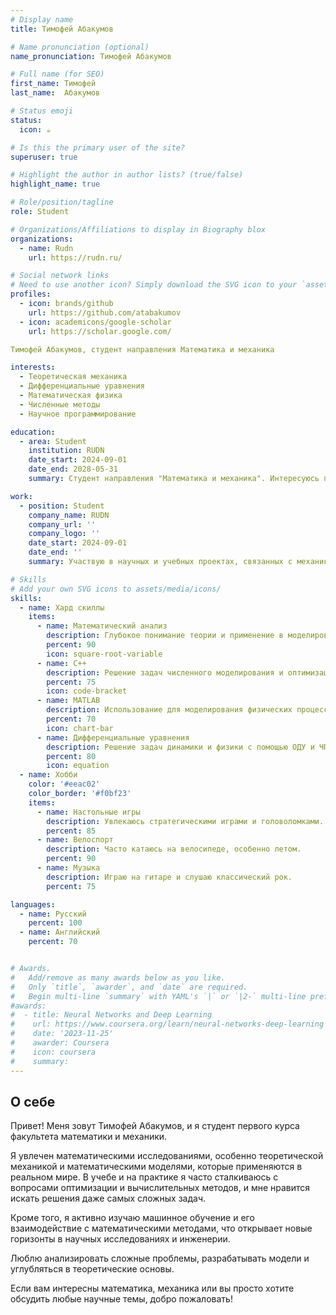 ```yaml
---
# Display name
title: Тимофей Абакумов

# Name pronunciation (optional)
name_pronunciation: Тимофей Абакумов

# Full name (for SEO)
first_name: Тимофей
last_name:  Абакумов

# Status emoji
status:
  icon: ☕️

# Is this the primary user of the site?
superuser: true

# Highlight the author in author lists? (true/false)
highlight_name: true

# Role/position/tagline
role: Student

# Organizations/Affiliations to display in Biography blox
organizations:
  - name: Rudn
    url: https://rudn.ru/

# Social network links
# Need to use another icon? Simply download the SVG icon to your `assets/media/icons/` folder.
profiles:
  - icon: brands/github
    url: https://github.com/atabakumov
  - icon: academicons/google-scholar
    url: https://scholar.google.com/

Тимофей Абакумов, студент направления Математика и механика  

interests:  
  - Теоретическая механика  
  - Дифференциальные уравнения  
  - Математическая физика  
  - Численные методы  
  - Научное программирование  

education:  
  - area: Student  
    institution: RUDN  
    date_start: 2024-09-01  
    date_end: 2028-05-31  
    summary: Студент направления "Математика и механика". Интересуюсь прикладными задачами механики, решением уравнений математической физики и реализацией вычислительных алгоритмов.  

work:  
  - position: Student  
    company_name: RUDN  
    company_url: ''  
    company_logo: ''  
    date_start: 2024-09-01  
    date_end: ''  
    summary: Участвую в научных и учебных проектах, связанных с механикой сплошных сред, моделированием и численными расчетами в инженерных задачах.  

# Skills  
# Add your own SVG icons to assets/media/icons/  
skills:  
  - name: Хард скиллы  
    items:  
      - name: Математический анализ  
        description: Глубокое понимание теории и применение в моделировании.  
        percent: 90  
        icon: square-root-variable  
      - name: C++  
        description: Решение задач численного моделирования и оптимизации.  
        percent: 75  
        icon: code-bracket  
      - name: MATLAB  
        description: Использование для моделирования физических процессов.  
        percent: 70  
        icon: chart-bar  
      - name: Дифференциальные уравнения  
        description: Решение задач динамики и физики с помощью ОДУ и ЧПУ.  
        percent: 80  
        icon: equation  
  - name: Хобби  
    color: '#eeac02'  
    color_border: '#f0bf23'  
    items:  
      - name: Настольные игры  
        description: Увлекаюсь стратегическими играми и головоломками.  
        percent: 85  
      - name: Велоспорт  
        description: Часто катаюсь на велосипеде, особенно летом.  
        percent: 90  
      - name: Музыка  
        description: Играю на гитаре и слушаю классический рок.  
        percent: 75  

languages:  
  - name: Русский  
    percent: 100  
  - name: Английский  
    percent: 70  


# Awards.
#   Add/remove as many awards below as you like.
#   Only `title`, `awarder`, and `date` are required.
#   Begin multi-line `summary` with YAML's `|` or `|2-` multi-line prefix and indent 2 spaces below.
#awards:
#  - title: Neural Networks and Deep Learning
#    url: https://www.coursera.org/learn/neural-networks-deep-learning
#    date: '2023-11-25'
#    awarder: Coursera
#    icon: coursera
#    summary: 
---
```


## О себе  

Привет! Меня зовут Тимофей Абакумов, и я студент первого курса факультета математики и механики.  

Я увлечен математическими исследованиями, особенно теоретической механикой и математическими моделями, которые применяются в реальном мире. В учебе и на практике я часто сталкиваюсь с вопросами оптимизации и вычислительных методов, и мне нравится искать решения даже самых сложных задач.  

Кроме того, я активно изучаю машинное обучение и его взаимодействие с математическими методами, что открывает новые горизонты в научных исследованиях и инженерии.  

Люблю анализировать сложные проблемы, разрабатывать модели и углубляться в теоретические основы.  

Если вам интересны математика, механика или вы просто хотите обсудить любые научные темы, добро пожаловать!  
